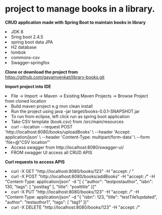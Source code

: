 # project to manage books in a library.
 **CRUD application made with Spring Boot to maintain books in library** 
    <li>  JDK 8 </li>
    <li> Sring boot 2.4.5 </li>
    <li> spring boot data JPA</li>
    <li>  H2 database </li>
    <li> lombok </li>
    <li> commons-csv </li>
    <li> Swagger-springfox </li>
    

 **Clone or download the project from**
 https://github.com/gayamvenkat/library-books.git

**Import project into IDE**
  <li>  File -> Import -> Maven -> Existing Maven Projects -> Browse Project from cloned location </li>
  <li>   Build maven project e.g mvn clean install </li>
  <li>   Run the project using  java -jar target/books-0.0.1-SNAPSHOT.jar  </li>
  <li>  To run from eclipse, left click run as  spring boot application  </li>
  
  <li>  Take CSV template (book.csv) from  /src/main/resources  </li>
  <li>  curl --location --request POST 'http://localhost:8080/books/uploadBooks' \
--header 'Accept: application/json' \
--header 'Content-Type: multipart/form-data' \
--form 'file=@"CSV location"'
</li>
  <li> Access swagger from http://localhost:8080/swagger-ui/ </li>
   <li> FROM swagger UI  access all CRUD APIS  </li>
  
  
  **Curl requests to access APIS** 
     <li>  curl -X GET "http://localhost:8080/books/123" -H "accept: */* "  </li>
     <li>curl -X POST "http://localhost:8080/books/addBooks" -H "accept: */*" -H "Content-Type: application/json" -d "[ { \"author\": \"testpostauthor\", \"isbn\": 130, \"tags\": [ \"posttag\" ], \"title\": \"posttitle\" }]"  </li>
     <li> curl -X PUT "http://localhost:8080/books/123" -H "accept: */*" -H "Content-Type: application/json" -d "{ \"isbn\": 123, \"title\": \"testTile1updated\", \"author\": \"testauthor1\", \"tags\": [ \"tag1\" ]}" </li>
     <li> curl -X DELETE "http://localhost:8080/books/123" -H "accept: */*" </li>
     
     
     



